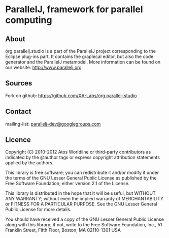 ParallelJ, framework for parallel computing
===========================================

About
-----

org.parallelj.studio is a part of the ParallelJ project corresponding to the Eclipse plug-ins part.
It contains the graphical editor, but also the code generator and the ParallelJ metamodel.
More information can be found on our website: http://www.parallelj.org

Sources
-------

Fork on github: https://github.com/XA-Labs/org.parallelj.studio

Contact
-------

mailing-list: parallelj-dev@googlegroups.com

Licence
-------

Copyright (C) 2010-2012 Atos Worldline or third-party contributors as
indicated by the @author tags or express copyright attribution
statements applied by the authors.

This library is free software; you can redistribute it and/or
modify it under the terms of the GNU Lesser General Public
License as published by the Free Software Foundation; either
version 2.1 of the License.

This library is distributed in the hope that it will be useful,
but WITHOUT ANY WARRANTY; without even the implied warranty of
MERCHANTABILITY or FITNESS FOR A PARTICULAR PURPOSE. See the GNU
Lesser General Public License for more details.

You should have received a copy of the GNU Lesser General Public
License along with this library; if not, write to the Free Software
Foundation, Inc., 51 Franklin Street, Fifth Floor, Boston, MA 02110-1301 USA
